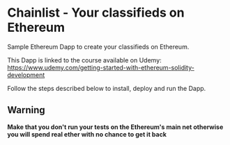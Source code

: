 # Chainlist - Your classifieds on Ethereum

Sample Ethereum Dapp to create your classifieds on Ethereum.

This Dapp is linked to the course available on Udemy: https://www.udemy.com/getting-started-with-ethereum-solidity-development

Follow the steps described below to install, deploy and run the Dapp.

## Warning
**Make that you don't run your tests on the Ethereum's main net otherwise you will spend real ether with no chance to get it back**